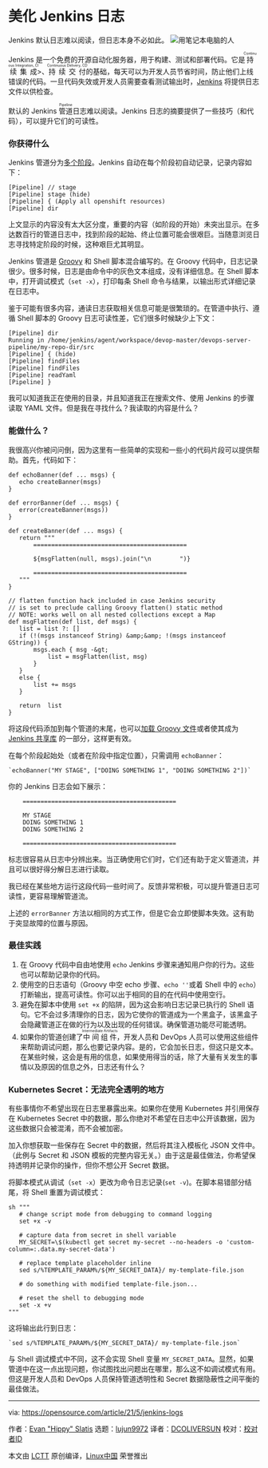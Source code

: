 [#]: subject: (Make Jenkins logs pretty)
[#]: via: (https://opensource.com/article/21/5/jenkins-logs)
[#]: author: (Evan "Hippy" Slatis https://opensource.com/users/hippyod)
[#]: collector: (lujun9972)
[#]: translator: (DCOLIVERSUN)
[#]: reviewer: ( )
[#]: publisher: ( )
[#]: url: ( )

美化 Jenkins 日志
======
Jenkins 默认日志难以阅读，但日志本身不必如此。
![用笔记本电脑的人][1]

Jenkins 是一个免费的开源自动化服务器，用于构建、测试和部署代码。它是<ruby>持续集成<rt>Continuous Integration, CI</rt></ruby>>、<ruby>持续交付<rt>Continuous Delivery, CD</rt></ruby>的基础，每天可以为开发人员节省时间，防止他们上线错误的代码。一旦代码失效或开发人员需要查看测试输出时，[Jenkins][2] 将提供日志文件以供检查。

默认的 Jenkins <ruby>管道<rt>Pipeline</rt></ruby>日志难以阅读。Jenkins 日志的摘要提供了一些技巧（和代码），可以提升它们的可读性。

### 你获得什么

Jenkins 管道分为[多个阶段][3]。Jenkins 自动在每个阶段初自动记录，记录内容如下：


```
[Pipeline] // stage
[Pipeline] stage (hide)
[Pipeline] { (Apply all openshift resources)
[Pipeline] dir
```

上文显示的内容没有太大区分度，重要的内容（如阶段的开始）未突出显示。在多达数百行的管道日志中，找到阶段的起始、终止位置可能会很艰巨。当随意浏览日志寻找特定阶段的时候，这种艰巨尤其明显。

Jenkins 管道是 [Groovy][4] 和 Shell 脚本混合编写的。在 Groovy 代码中，日志记录很少。很多时候，日志是由命令中的灰色文本组成，没有详细信息。在 Shell 脚本中，打开调试模式（`set -x`），打印每条 Shell 命令与结果，以输出形式详细记录在日志中。

鉴于可能有很多内容，通读日志获取相关信息可能是很繁琐的。在管道中执行、遵循 Shell 脚本的 Groovy 日志可读性差，它们很多时候缺少上下文：


```
[Pipeline] dir
Running in /home/jenkins/agent/workspace/devop-master/devops-server-pipeline/my-repo-dir/src
[Pipeline] { (hide)
[Pipeline] findFiles
[Pipeline] findFiles
[Pipeline] readYaml
[Pipeline] }
```

我可以知道我正在使用的目录，并且知道我正在搜索文件、使用 Jenkins 的步骤读取 YAML 文件。但是我在寻找什么？我读取的内容是什么？

### 能做什么？

我很高兴你被问问倒，因为这里有一些简单的实现和一些小的代码片段可以提供帮助。首先，代码如下：


```
def echoBanner(def ... msgs) {
   echo createBanner(msgs)
}

def errorBanner(def ... msgs) {
   error(createBanner(msgs))
}

def createBanner(def ... msgs) {
   return """
       ===========================================

       ${msgFlatten(null, msgs).join("\n        ")}

       ===========================================
   """
}

// flatten function hack included in case Jenkins security
// is set to preclude calling Groovy flatten() static method
// NOTE: works well on all nested collections except a Map
def msgFlatten(def list, def msgs) {
   list = list ?: []
   if (!(msgs instanceof String) &amp;&amp; !(msgs instanceof GString)) {
       msgs.each { msg -&gt;
           list = msgFlatten(list, msg)
       }
   }
   else {
       list += msgs
   }

   return  list
}
```

将这段代码添加到每个管道的末尾，也可以[加载 Groovy 文件][5]或者使其成为 [Jenkins 共享库][6] 的一部分，这样更有效。

在每个阶段起始处（或者在阶段中指定位置），只需调用 `echoBanner`：


```
`echoBanner("MY STAGE", ["DOING SOMETHING 1", "DOING SOMETHING 2"])`
```

你的 Jenkins 日志会如下展示：


```
    ===========================================

    MY STAGE
    DOING SOMETHING 1
    DOING SOMETHING 2

    ===========================================
```

标志很容易从日志中分辨出来。当正确使用它们时，它们还有助于定义管道流，并且可以很好得分解日志进行读取。

我已经在某些地方运行这段代码一些时间了。反馈非常积极，可以提升管道日志可读性，更容易理解管道流。

上述的 `errorBanner` 方法以相同的方式工作，但是它会立即使脚本失效。这有助于突显故障的位置与原因。

### 最佳实践

  1. 在 Groovy 代码中自由地使用 `echo` Jenkins 步骤来通知用户你的行为。这些也可以帮助记录你的代码。
  2. 使用空的日志语句（Groovy 中空 echo 步骤、`echo ''`或着 Shell 中的 `echo`）打断输出，提高可读性。你可以出于相同的目的在代码中使用空行。
  3. 避免在脚本中使用 `set +x` 的陷阱，因为这会影响日志记录已执行的 Shell 语句。它不会过多清理你的日志，因为它使你的管道成为一个黑盒子，该黑盒子会隐藏管道正在做的行为以及出现的任何错误。确保管道功能尽可能透明。
  4. 如果你的管道创建了<ruby>中间组件<rt>Intermediate Artifacts</rt></ruby>，开发人员和 DevOps 人员可以使用这些组件来帮助调试问题，那么也要记录内容。是的，它会加长日志，但这只是文本。在某些时候，这会是有用的信息，如果使用得当的话，除了大量有关发生的事情以及原因的信息之外，日志还有什么？



### Kubernetes Secret：无法完全透明的地方

有些事情你不希望出现在日志里暴露出来。如果你在使用 Kubernetes 并引用保存在 Kubernetes Secret 中的数据，那么你绝对不希望在日志中公开该数据，因为这些数据只会被混淆，而不会被加密。

加入你想获取一些保存在 Secret 中的数据，然后将其注入模板化 JSON 文件中。（此例与 Secret 和 JSON 模板的完整内容无关。）由于这是最佳做法，你希望保持透明并记录你的操作，但你不想公开 Secret 数据。

将脚本模式从调试（`set -x`）更改为命令日志记录(`set -v`)。在脚本易错部分结尾，将 Shell 重置为调试模式：


```
sh """
   # change script mode from debugging to command logging
   set +x -v

   # capture data from secret in shell variable
   MY_SECRET=\$(kubectl get secret my-secret --no-headers -o 'custom-column=:.data.my-secret-data')

   # replace template placeholder inline
   sed s/%TEMPLATE_PARAM%/${MY_SECRET_DATA}/ my-template-file.json

   # do something with modified template-file.json...

   # reset the shell to debugging mode
   set -x +v
"""
```

这将输出此行到日志：


```
`sed s/%TEMPLATE_PARAM%/${MY_SECRET_DATA}/ my-template-file.json`
```

与 Shell 调试模式中不同，这不会实现 Shell 变量 `MY_SECRET_DATA`。显然，如果管道中在这一点出现问题，你试图找出问题出在哪里，那么这不如调试模式有用。但这是开发人员和 DevOps 人员保持管道透明性和 Secret 数据隐蔽性之间平衡的最佳做法。

--------------------------------------------------------------------------------

via: https://opensource.com/article/21/5/jenkins-logs

作者：[Evan "Hippy" Slatis][a]
选题：[lujun9972][b]
译者：[DCOLIVERSUN](https://github.com/DCOLIVERSUN)
校对：[校对者ID](https://github.com/校对者ID)

本文由 [LCTT](https://github.com/LCTT/TranslateProject) 原创编译，[Linux中国](https://linux.cn/) 荣誉推出

[a]: https://opensource.com/users/hippyod
[b]: https://github.com/lujun9972
[1]: https://opensource.com/sites/default/files/styles/image-full-size/public/lead-images/laptop_screen_desk_work_chat_text.png?itok=UXqIDRDD (Person using a laptop)
[2]: https://www.jenkins.io/
[3]: https://www.jenkins.io/doc/book/pipeline/syntax/#stage
[4]: https://opensource.com/article/20/12/groovy
[5]: https://www.jenkins.io/doc/pipeline/steps/workflow-cps/#load-evaluate-a-groovy-source-file-into-the-pipeline-script
[6]: https://www.jenkins.io/doc/book/pipeline/shared-libraries/

